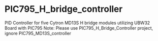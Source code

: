 # PIC795_H_bridge_controller
PID Controller for five Cytron MD13S H bridge modules utilizing UBW32 Board with PIC795
Note: Please use PIC795_H_Bridge_Controller project, ignore PIC795_MD13S_controller
